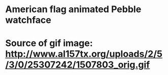 # American flag animated Pebble watchface
# Source of gif image: http://www.al157tx.org/uploads/2/5/3/0/25307242/1507803_orig.gif
